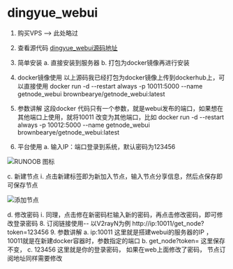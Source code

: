 # dingyue_webui
1.  购买VPS  --> 此处略过 
2.  查看源代码 
[dingyue_webui源码地址](https://github.com/hai125698/dingyue_webui)
 
3.  简单安装 
  a. 直接安装到服务器
  b. 打包为docker镜像再进行安装
4.  docker镜像使用
以上源码我已经打包为docker镜像上传到dockerhub上，可以直接使用 
docker run -d --restart always -p 10011:5000 --name getnode_webui brownbearye/getnode_webui:latest
 
5.  参数讲解
这段docker 代码只有一个参数，就是webui发布的端口，如果想在其他端口上使用，就将10011 改变为其他端口，比如 
docker run -d --restart always -p 10012:5000 --name getnode_webui brownbearye/getnode_webui:latest
 
6.  平台使用 
  a.  输入IP：端口登录到系统，默认密码为123456

![RUNOOB 图标](https://tc.vless.vip/i/2023/12/16/s4c2fi.png)



  c. 新建节点
    ⅰ. 点击新建标签即为新加入节点，输入节点分享信息，然后点保存即可保存节点
    
![添加节点](https://tc.vless.vip/i/2023/12/16/s4cczl.png) 


  d. 修改密码
    ⅰ. 同理，点击修在新密码栏输入新的密码，再点击修改密码，即可修改登录密码
8. 订阅链接使用-- 以V2rayN为例 
http://ip:10011/get_node?token=123456
9.  参数讲解 
  a. ip:10011   这里就是搭建webui的服务器的IP ， 10011就是在新建docker容器时，参数指定的端口
  b. get_node?token=    这里保存不变，
  c. 123456    这里就是你的登录密码， 如果在web上面修改了密码， 节点订阅地址同样需要修改
